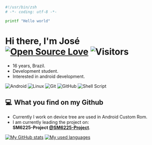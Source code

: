 ```bash
#!/usr/bin/zsh
# -*- coding: utf-8 -*-

printf "Hello world"
```

# Hi there, I'm José [![Open Source Love](https://badges.frapsoft.com/os/v1/open-source.svg?v=102)](https://github.com/ellerbrock/open-source-badge/) ![Visitors](https://visitor-badge.laobi.icu/badge?page_id=JoseXda.JoseXda)
- 16 years, Brazil.
- Development student.
- Interested in android development.

<img alt="Android" src="https://img.shields.io/badge/Android-3DDC84?style=for-the-badge&logo=android&logoColor=white" /> <img alt="Linux" src="https://img.shields.io/badge/Linux-FCC624?style=for-the-badge&logo=linux&logoColor=black"> <img alt="Git" src="https://img.shields.io/badge/git-%23F05033.svg?style=for-the-badge&logo=git&logoColor=white"/> <img alt="GitHub" src="https://img.shields.io/badge/github-%23121011.svg?style=for-the-badge&logo=github&logoColor=white"/> <img alt="Shell Script" src="https://img.shields.io/badge/shell_script-%23121011.svg?style=for-the-badge&logo=gnu-bash&logoColor=white"/>

## 💻  What you find on my Github
- Currently I work on device tree are used in Android Custom Rom.
- I am currently leading the project on:
  <br>
   **SM6225-Project [@SM6225-Project](https://github.com/SM6225-Project)**.
  
[![My GitHub stats](https://github-readme-stats-git-masterrstaa-rickstaa.vercel.app/api?username=Vhmit&show_icons=true&theme=github_dark&hide_border=true)](https://github.com/JoseXda)
[![My used languages](https://github-readme-stats-git-masterrstaa-rickstaa.vercel.app/api/top-langs/?username=Vhmit&langs_count=8&theme=github_dark&hide_border=true&layout=compact)](https://github.com/JoseXda)
